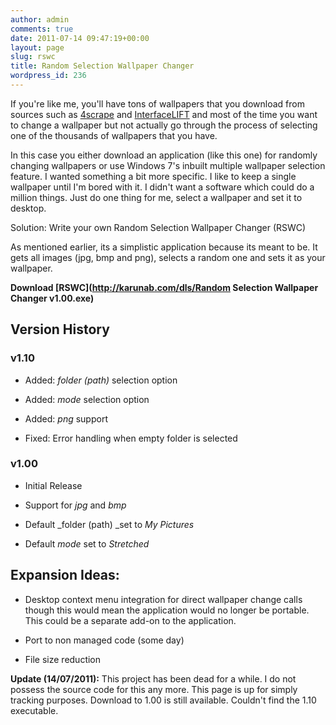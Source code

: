 ```yaml
---
author: admin
comments: true
date: 2011-07-14 09:47:19+00:00
layout: page
slug: rswc
title: Random Selection Wallpaper Changer
wordpress_id: 236
---
```


If you're like me, you'll have tons of wallpapers that you download from sources such as [4scrape](http://suigintou.desudesudesu.org/4scrape/) and [InterfaceLIFT](http://interfacelift.com) and most of the time you want to change a wallpaper but not actually go through the process of selecting one of the thousands of wallpapers that you have.

In this case you either download an application (like this one) for randomly changing wallpapers or use Windows 7's inbuilt multiple wallpaper selection feature. I wanted something a bit more specific. I like to keep a single wallpaper until I'm bored with it. I didn't want a software which could do a million things. Just do one thing for me, select a wallpaper and set it to desktop.

Solution: Write your own Random Selection Wallpaper Changer (RSWC)

As mentioned earlier, its a simplistic application because its meant to be. It gets all images (jpg, bmp and png), selects a random one and sets it as your wallpaper.

**Download [RSWC](http://karunab.com/dls/Random Selection Wallpaper Changer v1.00.exe)**


## Version History




### v1.10





	
  * Added: _folder (path)_ selection option

	
  * Added: _mode_ selection option

	
  * Added: _png_ support

	
  * Fixed: Error handling when empty folder is selected




### v1.00





	
  * Initial Release

	
  * Support for _jpg_ and _bmp_

	
  * Default _folder (path) _set to _My Pictures_

	
  * Default _mode_ set to _Stretched_




## Expansion Ideas:





	
  * Desktop context menu integration for direct wallpaper change calls though this would mean the application would no longer be portable. This could be a separate add-on to the application.

	
  * Port to non managed code (some day)

	
  * File size reduction




**Update (14/07/2011):** This project has been dead for a while. I do not possess the source code for this any more. This page is up for simply tracking purposes. Download to 1.00 is still available. Couldn't find the 1.10 executable.
